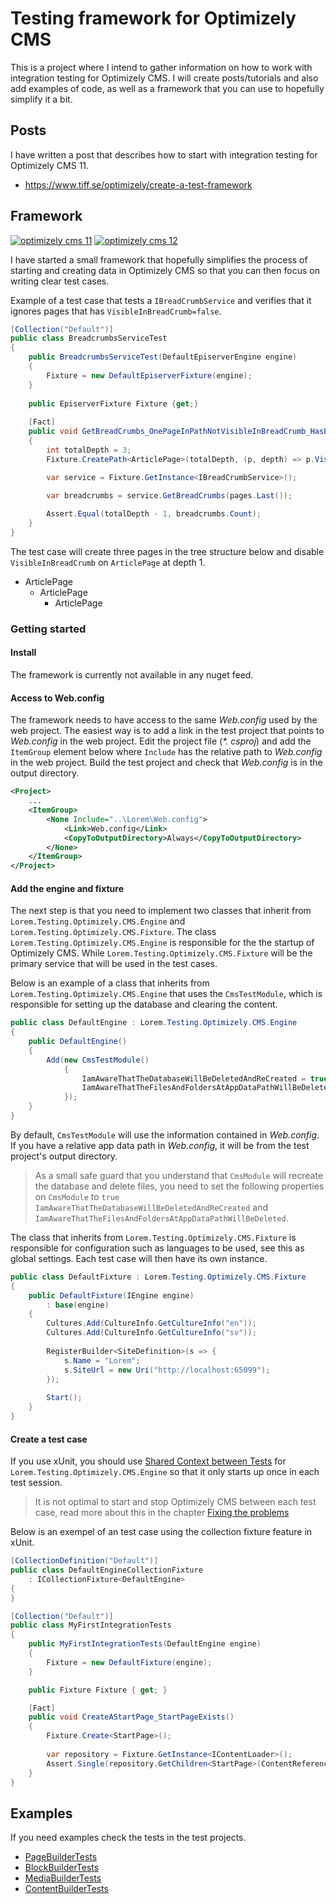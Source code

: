 # Testing framework for Optimizely CMS

This is a project where I intend to gather information on how to work with integration testing for Optimizely CMS. I will create posts/tutorials and also add examples of code, as well as a framework that you can use to hopefully simplify it a bit.

## Posts

I have written a post that describes how to start with integration testing for Optimizely CMS 11.

- https://www.tiff.se/optimizely/create-a-test-framework

## Framework

[![optimizely cms 11](https://github.com/loremipsumdonec/episerver-testframework/actions/workflows/test_optimizely_cms_11.yml/badge.svg)](https://github.com/loremipsumdonec/episerver-testframework/actions/workflows/test_optimizely_cms_11.yml) [![optimizely cms 12](https://github.com/loremipsumdonec/episerver-testframework/actions/workflows/test_optimizely_cms_12.yml/badge.svg)](https://github.com/loremipsumdonec/episerver-testframework/actions/workflows/test_optimizely_cms_12.yml)

I have started a small framework that hopefully simplifies the process of starting and creating data in Optimizely CMS  so that you can then focus on writing clear test cases.

Example of a test case that tests a `IBreadCrumbService` and verifies that it ignores pages that has `VisibleInBreadCrumb=false`.

```csharp
[Collection("Default")]
public class BreadcrumbsServiceTest
{
    public BreadcrumbsServiceTest(DefaultEpiserverEngine engine) 
    {
        Fixture = new DefaultEpiserverFixture(engine);
    }
    
    public EpiserverFixture Fixture {get;}
        
    [Fact]
    public void GetBreadCrumbs_OnePageInPathNotVisibleInBreadCrumb_HasExpectedCount()
    {
        int totalDepth = 3;
        Fixture.CreatePath<ArticlePage>(totalDepth, (p, depth) => p.VisibleInBreadCrumb = depth != 1);

        var service = Fixture.GetInstance<IBreadCrumbService>();
        
        var breadcrumbs = service.GetBreadCrumbs(pages.Last());

        Assert.Equal(totalDepth - 1, breadcrumbs.Count);
    }
}
```

The test case will create three pages in the tree structure below and disable `VisibleInBreadCrumb` on `ArticlePage` at depth 1.

* ArticlePage
  * ArticlePage 
    * ArticlePage



### Getting started

#### Install

The framework is currently not available in any nuget feed.

#### Access to Web.config

The framework needs to have access to the same _Web.config_ used by the web project. The easiest way is to add a link in the test project that points to _Web.config_ in the web project. Edit the project file (_*. csproj_) and add the `ItemGroup` element below where `Include` has the relative path to _Web.config_ in the web project. Build the test project and check that _Web.config_ is in the output directory.

```xml
<Project>
	...
    <ItemGroup>
        <None Include="..\Lorem\Web.config">
            <Link>Web.config</Link>
            <CopyToOutputDirectory>Always</CopyToOutputDirectory>
        </None>
    </ItemGroup>
</Project>
```

#### Add the engine and fixture

The next step is that you need to implement two classes that inherit from `Lorem.Testing.Optimizely.CMS.Engine` and `Lorem.Testing.Optimizely.CMS.Fixture`.  The class `Lorem.Testing.Optimizely.CMS.Engine` is responsible for the the startup of Optimizely CMS. While  `Lorem.Testing.Optimizely.CMS.Fixture` will be the primary service that will be used in the test cases.

Below is an example of a class that inherits from `Lorem.Testing.Optimizely.CMS.Engine` that uses the `CmsTestModule`, which is responsible for setting up the database and clearing the content.

```csharp
public class DefaultEngine : Lorem.Testing.Optimizely.CMS.Engine
{
    public DefaultEngine()
    {
    	Add(new CmsTestModule()
            {
                IamAwareThatTheDatabaseWillBeDeletedAndReCreated = true,
                IamAwareThatTheFilesAndFoldersAtAppDataPathWillBeDeleted = true
            });
    }
}
```

By default, `CmsTestModule` will use the information contained in _Web.config_. If you have a relative app data path in _Web.config_, it will be from the test project's output directory.

> As a small safe guard that you understand that `CmsModule` will recreate the database and delete files, you need to set the following properties on `CmsModule` to `true` `IamAwareThatTheDatabaseWillBeDeletedAndReCreated` and `IamAwareThatTheFilesAndFoldersAtAppDataPathWillBeDeleted`.

The class that inherits from `Lorem.Testing.Optimizely.CMS.Fixture` is responsible for configuration such as languages to be used, see this as global settings. Each test case will then have its own instance.

```csharp
public class DefaultFixture : Lorem.Testing.Optimizely.CMS.Fixture
{
    public DefaultFixture(IEngine engine)
    	: base(engine)
    {
    	Cultures.Add(CultureInfo.GetCultureInfo("en"));
        Cultures.Add(CultureInfo.GetCultureInfo("sv"));
    	
        RegisterBuilder<SiteDefinition>(s => {
            s.Name = "Lorem";
            s.SiteUrl = new Uri("http://localhost:65099");
        });
    	
    	Start();
    }
}
```

#### Create a test case

If you use xUnit, you should use [Shared Context between Tests](https://xunit.net/docs/shared-context) for `Lorem.Testing.Optimizely.CMS.Engine` so that it only starts up once in each test session.

> It is not optimal to start and stop Optimizely CMS between each test case, read more about this in the chapter [Fixing the problems](https://www.tiff.se/optimizely/create-a-test-framework/part-4)

Below is an exempel of an test case using the collection fixture feature in xUnit.

```csharp
[CollectionDefinition("Default")]
public class DefaultEngineCollectionFixture 
    : ICollectionFixture<DefaultEngine>
{
}
```

```csharp
[Collection("Default")]
public class MyFirstIntegrationTests
{
    public MyFirstIntegrationTests(DefaultEngine engine)
    {
    	Fixture = new DefaultFixture(engine);
    }

	public Fixture Fixture { get; }

    [Fact]
    public void CreateAStartPage_StartPageExists()
    {
    	Fixture.Create<StartPage>();
    	
        var repository = Fixture.GetInstance<IContentLoader>();
        Assert.Single(repository.GetChildren<StartPage>(ContentReference.RootPage));
    }
}
```

## Examples

If you need examples check the tests in the test projects.

* [PageBuilderTests](https://github.com/loremipsumdonec/episerver-testframework/blob/main/src/net48/Lorem.Testing.Optimizely.CMS.Test/Builders/PageBuilderTests.cs)
* [BlockBuilderTests](https://github.com/loremipsumdonec/episerver-testframework/blob/main/src/net48/Lorem.Testing.Optimizely.CMS.Test/Builders/BlockBuilderTests.cs)
* [MediaBuilderTests](https://github.com/loremipsumdonec/episerver-testframework/blob/main/src/net48/Lorem.Testing.Optimizely.CMS.Test/Builders/MediaBuilderTests.cs)
* [ContentBuilderTests](https://github.com/loremipsumdonec/episerver-testframework/blob/main/src/net48/Lorem.Testing.Optimizely.CMS.Test/Builders/ContentBuilderTests.cs)

